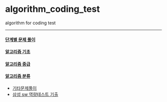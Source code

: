 # algorithm_coding_test
algorithm for coding test

---
#### [단계별 문제 풀이](Step_by_step_problems)
#### [알고리즘 기초](Algorithm_basics)
#### [알고리즘 중급](Algorithm_Intermediate)
#### [알고리즘 분류](Classification)
* [기타문제풀이](Etc)
* [삼성 sw 역량테스트 기출](Samsung_SW_test)
